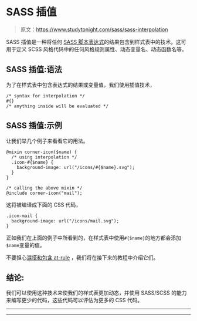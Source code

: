 # SASS 插值

> 原文：<https://www.studytonight.com/sass/sass-interpolation>

SASS 插值是一种将任何 [SASS 脚本表达式](https://www.studytonight.com/sass/sass-script-and-expressions)的结果包含到样式表中的技术。这可用于定义 SCSS 风格代码中的任何风格规则属性、动态变量名、动态函数名等。

## SASS 插值:语法

为了在样式表中包含表达式的结果或变量值，我们使用插值技术，

```
/* syntax for interpolation */
#{}
/* anything inside will be evaluated */
```

## SASS 插值:示例

让我们举几个例子来看看它的用法。

```
@mixin corner-icon($name) {
  /* using interpolation */
  .icon-#{$name} {
    background-image: url("/icons/#{$name}.svg");
  }
}

/* calling the above mixin */
@include corner-icon("mail");
```

这将被编译成下面的 CSS 代码，

```
.icon-mail {
  background-image: url("/icons/mail.svg");
}
```

正如我们在上面的例子中所看到的，在样式表中使用`#{$name}`的地方都会添加`$name`变量的值。

不要担心[混搭和包含 at-rule](https://www.studytonight.com/sass/sass-mixins-and-include) ，我们将在接下来的教程中介绍它们。

## 结论:

我们可以使用这种技术来使我们的样式表更加动态，并使用 SASS/SCSS 的能力来编写更少的代码，这些代码可以评估为更多的 CSS 代码。

* * *

* * *